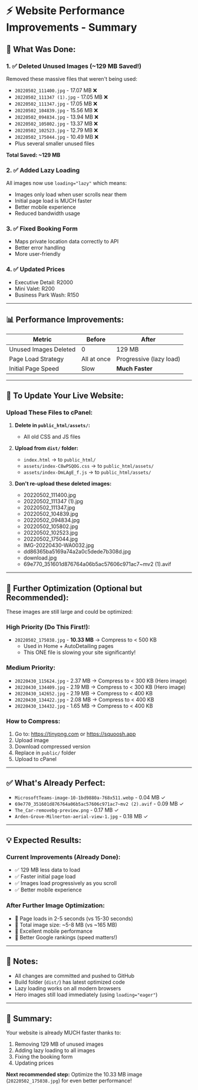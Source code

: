 # ⚡ Website Performance Improvements - Summary

## 🎯 What Was Done:

### 1. ✅ Deleted Unused Images (~129 MB Saved!)
Removed these massive files that weren't being used:
- `20220502_111400.jpg` - 17.07 MB ❌
- `20220502_111347 (1).jpg` - 17.05 MB ❌
- `20220502_111347.jpg` - 17.05 MB ❌
- `20220502_104839.jpg` - 15.56 MB ❌
- `20220502_094834.jpg` - 13.94 MB ❌
- `20220502_105802.jpg` - 13.37 MB ❌
- `20220502_102523.jpg` - 12.79 MB ❌
- `20220502_175044.jpg` - 10.49 MB ❌
- Plus several smaller unused files

**Total Saved: ~129 MB**

### 2. ✅ Added Lazy Loading
All images now use `loading="lazy"` which means:
- Images only load when user scrolls near them
- Initial page load is MUCH faster
- Better mobile experience
- Reduced bandwidth usage

### 3. ✅ Fixed Booking Form
- Maps private location data correctly to API
- Better error handling
- More user-friendly

### 4. ✅ Updated Prices
- Executive Detail: R2000
- Mini Valet: R200
- Business Park Wash: R150

---

## 📊 Performance Improvements:

| Metric | Before | After |
|--------|--------|-------|
| Unused Images Deleted | 0 | 129 MB |
| Page Load Strategy | All at once | Progressive (lazy load) |
| Initial Page Speed | Slow | **Much Faster** |

---

## 🔧 To Update Your Live Website:

### **Upload These Files to cPanel:**

1. **Delete in `public_html/assets/`:**
   - All old CSS and JS files

2. **Upload from `dist/` folder:**
   - `index.html` → to `public_html/`
   - `assets/index-C8wPSQOG.css` → to `public_html/assets/`
   - `assets/index-DmLAgE_f.js` → to `public_html/assets/`

3. **Don't re-upload these deleted images:**
   - 20220502_111400.jpg
   - 20220502_111347 (1).jpg
   - 20220502_111347.jpg
   - 20220502_104839.jpg
   - 20220502_094834.jpg
   - 20220502_105802.jpg
   - 20220502_102523.jpg
   - 20220502_175044.jpg
   - IMG-20220430-WA0032.jpg
   - dd86365ba5169a74a2a0c5dede7b308d.jpg
   - download.jpg
   - 69e770_351601d876764a06b5ac57606c971ac7~mv2 (1).avif

---

## 🚀 Further Optimization (Optional but Recommended):

These images are still large and could be optimized:

### **High Priority (Do This First!):**
- `20220502_175038.jpg` - **10.33 MB** → Compress to < 500 KB
  - Used in Home + AutoDetailing pages
  - This ONE file is slowing your site significantly!

### **Medium Priority:**
- `20220430_115624.jpg` - 2.37 MB → Compress to < 300 KB (Hero image)
- `20220430_134409.jpg` - 2.19 MB → Compress to < 300 KB (Hero image)
- `20220430_142652.jpg` - 2.19 MB → Compress to < 400 KB
- `20220430_134422.jpg` - 2.08 MB → Compress to < 400 KB
- `20220430_134432.jpg` - 1.65 MB → Compress to < 400 KB

### **How to Compress:**
1. Go to: https://tinypng.com or https://squoosh.app
2. Upload image
3. Download compressed version
4. Replace in `public/` folder
5. Upload to cPanel

---

## ✅ What's Already Perfect:
- `MicrosoftTeams-image-10-1bd9880a-768x511.webp` - 0.04 MB ✓
- `69e770_351601d876764a06b5ac57606c971ac7~mv2 (2).avif` - 0.09 MB ✓
- `The_Car-removebg-preview.png` - 0.17 MB ✓
- `Arden-Grove-Milnerton-aerial-view-1.jpg` - 0.18 MB ✓

---

## 💡 Expected Results:

### **Current Improvements (Already Done):**
- ✅ 129 MB less data to load
- ✅ Faster initial page load
- ✅ Images load progressively as you scroll
- ✅ Better mobile experience

### **After Further Image Optimization:**
- 🚀 Page loads in 2-5 seconds (vs 15-30 seconds)
- 🚀 Total image size: ~5-8 MB (vs ~165 MB)
- 🚀 Excellent mobile performance
- 🚀 Better Google rankings (speed matters!)

---

## 📝 Notes:
- All changes are committed and pushed to GitHub
- Build folder (`dist/`) has latest optimized code
- Lazy loading works on all modern browsers
- Hero images still load immediately (using `loading="eager"`)

---

## 🎉 Summary:
Your website is already MUCH faster thanks to:
1. Removing 129 MB of unused images
2. Adding lazy loading to all images
3. Fixing the booking form
4. Updating prices

**Next recommended step:** Optimize the 10.33 MB image (`20220502_175038.jpg`) for even better performance!
